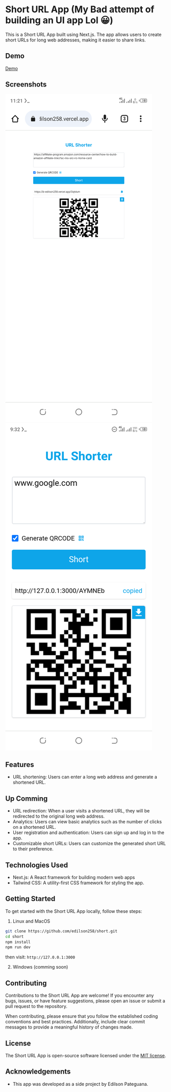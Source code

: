 # Short URL App (My Bad attempt of building an UI app Lol 😀)

This is a Short URL App built using Next.js. The app allows users to create short URLs for long web addresses, making it easier to share links.

## Demo
[Demo](https://b-edilson258.vercel.app/)

## Screenshots
![Desktop view](https://github.com/edilson258/short/blob/main/screenshots/Screenshot_20230702-112145.png)
![Mobile view](https://github.com/edilson258/short/blob/main/screenshots/Screenshot_20230702-112121.png)

## Features

- URL shortening: Users can enter a long web address and generate a shortened URL.

## Up Comming
- URL redirection: When a user visits a shortened URL, they will be redirected to the original long web address.
- Analytics: Users can view basic analytics such as the number of clicks on a shortened URL.
- User registration and authentication: Users can sign up and log in to the app.
- Customizable short URLs: Users can customize the generated short URL to their preference.

## Technologies Used

- Next.js: A React framework for building modern web apps
- Tailwind CSS: A utility-first CSS framework for styling the app.

## Getting Started

To get started with the Short URL App locally, follow these steps:

1. Linux and MacOS 
```bash
git clone https://github.com/edilson258/short.git
cd short
npm install
npm run dev
```
then visit: `http://127.0.0.1:3000`

2. Windows (comming soon)


## Contributing

Contributions to the Short URL App are welcome! If you encounter any bugs, issues, or have feature suggestions, please open an issue or submit a pull request to the repository.

When contributing, please ensure that you follow the established coding conventions and best practices. Additionally, include clear commit messages to provide a meaningful history of changes made.

## License

The Short URL App is open-source software licensed under the [MIT license](https://opensource.org/licenses/MIT).

## Acknowledgements

- This app was developed as a side project by Edilson Pateguana.
